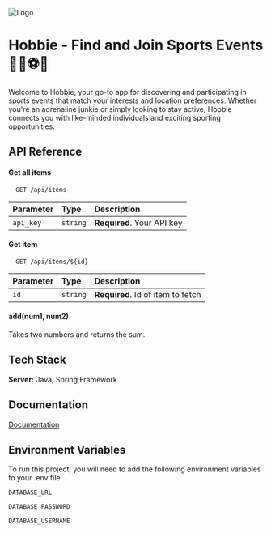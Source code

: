 
![Logo](https://hobbie.s3.us-east-1.amazonaws.com/hobbie-logo.png?response-content-disposition=inline&X-Amz-Security-Token=IQoJb3JpZ2luX2VjELT%2F%2F%2F%2F%2F%2F%2F%2F%2F%2FwEaCXNhLWVhc3QtMSJHMEUCIGhRzbb0CmcFss4muq0UWxqBKU5GWn5%2F6vBpNugjaJ1gAiEAx8qVqULvut3NFeWTro6Ib%2BKEjX8jcMhOggfq92WM54sq7QIInf%2F%2F%2F%2F%2F%2F%2F%2F%2F%2FARAAGgw0MDk4NzM0MTg1MDIiDDNF7yZhWeq44rFe4SrBAjerYfJJ6kEHYNwgi6L7m7t7DnE5MisdUxkHP0%2BnKFQ0O8Zt3gJKcGkSm9c%2BsCahdJwdj50aafy283y8PqXgNP2cNxKqzpYCPWKqvsdO29ZtddYJ45hsdPAhnVeddvKes01wb3lA%2FKVD0SRejAWlA0%2Fm1hyjNWPvgToJhpwgCGvRcz0YwoPCy3WCWHeiNPCVQPvM6QUcDnQr5QHkww99%2FJ7Mpo8NGuyvXpyHLHM3NaJ%2BtWK2Xj8rqQqfymN6DOGL3TF%2BONo2Q1GNj6rFtI3pVGPHvvUj2%2FpNkyaUhADTrHlI%2BgJLg8VZpHL0G9CRMeHj7FiRNny1GxAbMwgTq4SuGWDgi38TWGkXC%2FxE5%2Fl4HC4eQxRqPvEMD5zJJwQ%2FDUMSQ3cCjKY%2FgMJqW7OxgGx4Y3DsNqSVkALEhyFg6qT4yA%2BjvDD4iZ%2BoBjqzAoAHD3lHpnbGcO31BKuRGdGeupa6VJ%2ByNJchTt0EPKSBm7AII3Iuq%2BkBBZsZK2WzhnUfkprWEaK%2FlzT6ZXi25bc6ABn2rq4UTtoTWPGwUWDc9xTMC1KA4EBOC5hRaMF6jb5vButlNpU%2B5KcE2Q7RmTLb7pTAzzwsDOg%2F6AJRnpIlofNKsztgYb7pylebpzsntJt2ozlZaB3gf3vU4Z0fUItEXJZg88LMzMMkwFgZQT2yvW7MGJ2IfB65cXG9y%2Bsxh8%2F%2FfsApjShxUghA%2FuPCymLlHGIgNF94XPg9q0WRPGXmS5lAAFgJTbgiHfzhqEDVhOr%2FyGLtrXADRkFktCvUVnpLULkQTsAQNAX2C7gHrp20H7D0R4V5xNctwAG3IvnhIbh5d4XIiF2ocGUQXsc6VR6Sc9c%3D&X-Amz-Algorithm=AWS4-HMAC-SHA256&X-Amz-Date=20230918T033655Z&X-Amz-SignedHeaders=host&X-Amz-Expires=300&X-Amz-Credential=ASIAV63S4BEDMGUKMQF3%2F20230918%2Fus-east-1%2Fs3%2Faws4_request&X-Amz-Signature=dbbafb45c23b434b1f822873f87495695c3a4b12795e62c406c1a4185e65bf13)


# Hobbie - Find and Join Sports Events 🏃‍♂️⚽🎾

Welcome to Hobbie, your go-to app for discovering and participating in sports events that match your interests and location preferences. Whether you're an adrenaline junkie or simply looking to stay active, Hobbie connects you with like-minded individuals and exciting sporting opportunities.


## API Reference

#### Get all items

```http
  GET /api/items
```

| Parameter | Type     | Description                |
| :-------- | :------- | :------------------------- |
| `api_key` | `string` | **Required**. Your API key |

#### Get item

```http
  GET /api/items/${id}
```

| Parameter | Type     | Description                       |
| :-------- | :------- | :-------------------------------- |
| `id`      | `string` | **Required**. Id of item to fetch |

#### add(num1, num2)

Takes two numbers and returns the sum.


## Tech Stack

**Server:** Java, Spring Framework


## Documentation

[Documentation](https://hobbie.notion.site/Hobbie-Docs-Modeling-956d9fcfdb224447ae0effa20c246203?pvs=4)


## Environment Variables

To run this project, you will need to add the following environment variables to your .env file

`DATABASE_URL`

`DATABASE_PASSWORD`

`DATABASE_USERNAME`

